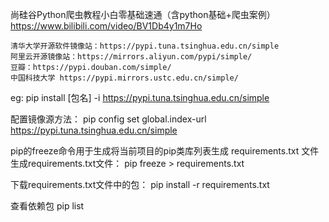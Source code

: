 尚硅谷Python爬虫教程小白零基础速通（含python基础+爬虫案例）
https://www.bilibili.com/video/BV1Db4y1m7Ho

```
清华大学开源软件镜像站：https://pypi.tuna.tsinghua.edu.cn/simple
阿里云开源镜像站：https://mirrors.aliyun.com/pypi/simple/
豆瓣：https://pypi.douban.com/simple/
中国科技大学 https://pypi.mirrors.ustc.edu.cn/simple/
```
eg: pip install [包名] -i https://pypi.tuna.tsinghua.edu.cn/simple 

配置镜像源方法：
pip config set global.index-url https://pypi.tuna.tsinghua.edu.cn/simple

pip的freeze命令用于生成将当前项目的pip类库列表生成 requirements.txt 文件
生成requirements.txt文件：
pip freeze > requirements.txt

下载requirements.txt文件中的包：
pip install -r requirements.txt

查看依赖包
pip list
